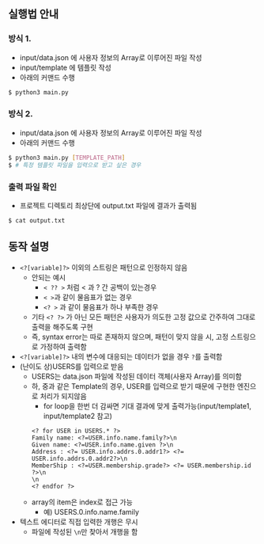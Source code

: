## 실행법 안내


### 방식 1. 
- input/data.json 에 사용자 정보의 Array로 이루어진 파일 작성
- input/template 에 템플릿 작성
- 아래의 커맨드 수행
```bash
$ python3 main.py
```
### 방식 2.
- input/data.json 에 사용자 정보의 Array로 이루어진 파일 작성
- 아래의 커맨드 수행
```bash
$ python3 main.py [TEMPLATE_PATH]
$ # 특정 템플릿 파일을 입력으로 받고 싶은 경우
```

### 출력 파일 확인 
- 프로젝트 디렉토리 최상단에 output.txt 파일에 결과가 출력됨
```
$ cat output.txt
```


## 동작 설명
- `<?[variable]?>` 이외의 스트링은 패턴으로 인정하지 않음 
  - 안되는 예시 
    - `< ?? >` 처럼 < 과 ? 간 공백이 있는경우
    - `< >`과 같이 물음표가 없는 경우
    - `<? >` 과 같이 물음표가 하나 부족한 경우
  - 기타 `<? ?>` 가 아닌 모든 패턴은 사용자가 의도한 고정 값으로 간주하여 그대로 출력을 해주도록 구현
  - 즉, syntax error는 따로 존재하지 않으며, 패턴이 맞지 않을 시, 고정 스트링으로 가정하여 출력함
- `<?[variable]?>` 내의 변수에 대응되는 데이터가 없을 경우 `?`를 출력함
- (난이도 상)USERS를 입력으로 받음 
  - USERS는 data.json 파일에 작성된 데이터 객체(사용자 Array)를 의미함
  - 하, 중과 같은 Template의 경우, USER를 입력으로 받기 때문에 구현한 엔진으로 처리가 되지않음
    - for loop을 한번 더 감싸면 기대 결과에 맞게 출력가능(input/template1, input/template2 참고)
    ```
    <? for USER in USERS.* ?>
    Family name: <?=USER.info.name.family?>\n
    Given name: <?=USER.info.name.given ?>\n
    Address : <?= USER.info.addrs.0.addr1?> <?= USER.info.addrs.0.addr2?>\n
    MemberShip : <?=USER.membership.grade?> <?= USER.membership.id ?>\n
    \n
    <? endfor ?>
    ```
  - array의 item은 index로 접근 가능
    - 예) USERS.0.info.name.family
- 텍스트 에디터로 직접 입력한 개행은 무시
  - 파일에 작성된 `\n`만 찾아서 개행을 함 
